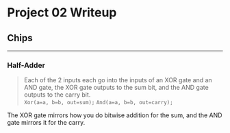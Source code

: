 # Project 02 Writeup

## Chips
---
### Half-Adder
>Each of the 2 inputs each go into the inputs of an XOR gate and an AND gate, the XOR gate outputs to the sum bit, and the AND gate outputs to the carry bit.\
`Xor(a=a, b=b, out=sum);`
`And(a=a, b=b, out=carry);`

The XOR gate mirrors how you do bitwise addition for the sum, and the AND gate mirrors it for the carry.